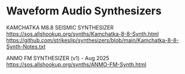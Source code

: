 # Waveform Audio Synthesizers

KAMCHATKA M8.8 SEISMIC SYNTHESIZER<br>
https://sos.allshookup.org/synths/Kamchatka-8-8-Synth.html<br>
https://github.com/strikeslip/synthesizers/blob/main/Kamchatka-8-8-Synth-Notes.txt

ANMO FM SYNTHESIZER (v1) - Aug 2025<br>
https://sos.allshookup.org/synths/ANMO-FM-Synth.html
